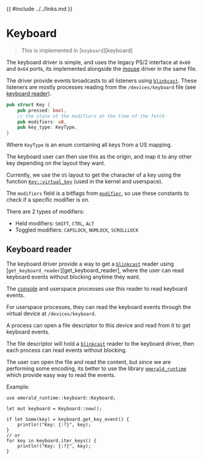 {{ #include ../../links.md }}

# Keyboard

> This is implemented in [`keyboard`][keyboard]

The keyboard driver is simple, and uses the legacy PS/2 interface at `0x60` and `0x64` ports,
its implemented alongside the [mouse](./mouse.md) driver in the same file.

The driver provide events broadcasts to all listeners using [`blinkcast`]. These listeners
are mostly processes reading from the `/devices/keyboard` file (see [keyboard reader](#keyboard-reader)).
```rust
pub struct Key {
    pub pressed: bool,
    // the state of the modifiers at the time of the fetch
    pub modifiers: u8,
    pub key_type: KeyType,
}
```

Where `KeyType` is an enum containing all keys from a US mapping.

The keyboard user can then use this as the origin, and map it to any other key depending on the layout they want.

Currently, we use the `US` layout to get the character of a key using the function [`Key::virtual_key`] (used in the kernel and userspace).

The `modifiers` field is a bitflags from [`modifier`], so use these constants to check if a specific modifier is on.

There are 2 types of modifiers:
- Held modifiers: `SHIFT`, `CTRL`, `ALT`
- Toggled modifiers: `CAPSLOCK`, `NUMLOCK`, `SCROLLLOCK`

## Keyboard reader
The keyboard driver provide a way to get a [`blinkcast`] reader using [`get_keyboard_reader`][get_keyboard_reader], 
where the user can read keyboard events without blocking anytime they want.

The [console](../virtual_devices/console.md) and userspace processes use this reader to read keyboard events.

For userspace processes, they can read the keyboard events through the virtual device at `/devices/keyboard`.

A process can open a file descriptor to this device and read from it to get keyboard events.

The file descriptor will hold a [`blinkcast`] reader to the keyboard driver, then each process can read events without blocking.

The user can open the file and read the content, but since we are performing some encoding, its better to use the library [`emerald_runtime`] which provide easy way to read the events.

Example:
    
```rust,no_run,no_compile
use emerald_runtime::keyboard::Keyboard;

let mut keyboard = Keyboard::new();

if let Some(key) = keyboard.get_key_event() {
    println!("Key: {:?}", key);
}
// or
for key in keyboard.iter_keys() {
    println!("Key: {:?}", key);
}
```


[`blinkcast`]: https://crates.io/crates/blinkcast
[`Key::virtual_key`]: https://docs.rs/emerald_kernel_user_link/0.2.5/emerald_kernel_user_link/keyboard/struct.Key.html#method.virtual_char
[`modifier`]: https://docs.rs/emerald_kernel_user_link/0.2.5/emerald_kernel_user_link/keyboard/modifier
[`emerald_runtime`]: https://crates.io/crates/emerald_runtime